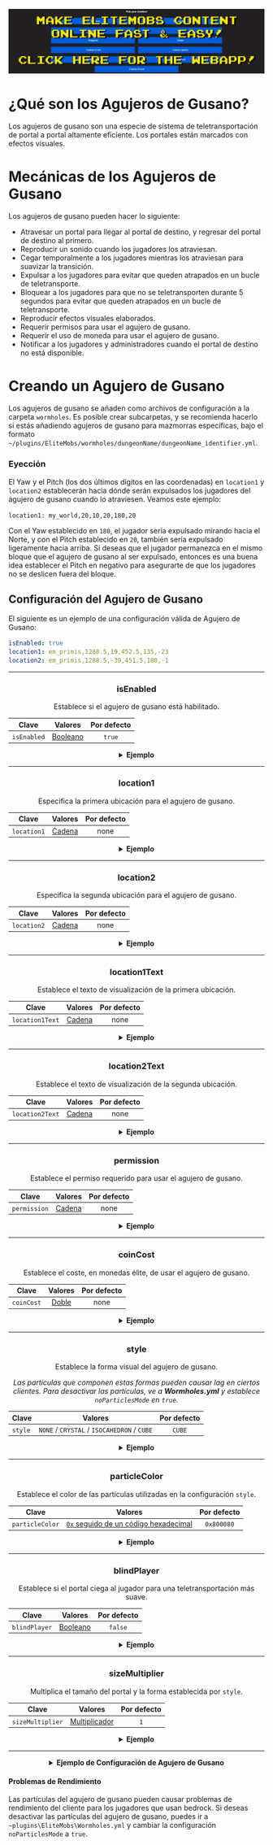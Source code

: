 [![webapp_banner.jpg](../../../img/wiki/webapp_banner.jpg)](https://magmaguy.com/webapp/webapp.html)

# ¿Qué son los Agujeros de Gusano?

Los agujeros de gusano son una especie de sistema de teletransportación de portal a portal altamente eficiente. Los portales están marcados con efectos visuales.

# Mecánicas de los Agujeros de Gusano

Los agujeros de gusano pueden hacer lo siguiente:

*   Atravesar un portal para llegar al portal de destino, y regresar del portal de destino al primero.
*   Reproducir un sonido cuando los jugadores los atraviesan.
*   Cegar temporalmente a los jugadores mientras los atraviesan para suavizar la transición.
*   Expulsar a los jugadores para evitar que queden atrapados en un bucle de teletransporte.
*   Bloquear a los jugadores para que no se teletransporten durante 5 segundos para evitar que queden atrapados en un bucle de teletransporte.
*   Reproducir efectos visuales elaborados.
*   Requerir permisos para usar el agujero de gusano.
*   Requerir el uso de moneda para usar el agujero de gusano.
*   Notificar a los jugadores y administradores cuando el portal de destino no está disponible.

# Creando un Agujero de Gusano

Los agujeros de gusano se añaden como archivos de configuración a la carpeta `wormholes`. Es posible crear subcarpetas, y se recomienda hacerlo si estás añadiendo agujeros de gusano para mazmorras específicas, bajo el formato `~/plugins/EliteMobs/wormholes/dungeonName/dungeonName_identifier.yml`.

### Eyección

El Yaw y el Pitch (los dos últimos dígitos en las coordenadas) en `location1` y `location2` establecerán hacia dónde serán expulsados los jugadores del agujero de gusano cuando lo atraviesen. Veamos este ejemplo:

`location1: my_world,20,10,20,180,20`

Con el Yaw establecido en `180`, el jugador sería expulsado mirando hacia el Norte, y con el Pitch establecido en `20`, también sería expulsado ligeramente hacia arriba. Si deseas que el jugador permanezca en el mismo bloque que el agujero de gusano al ser expulsado, entonces es una buena idea establecer el Pitch en negativo para asegurarte de que los jugadores no se deslicen fuera del bloque.

## Configuración del Agujero de Gusano
El siguiente es un ejemplo de una configuración válida de Agujero de Gusano:

```yaml
isEnabled: true
location1: em_primis,1288.5,19,452.5,135,-23
location2: em_primis,1288.5,-39,451.5,180,-1
```

***

<div align="center">

### isEnabled

Establece si el agujero de gusano está habilitado.

| Clave       |       Valores        | Por defecto |
|-----------|:--------------------:|:-----------:|
| `isEnabled` | [Booleano](#boolean) |   `true`    |

<details>

<summary><b>Ejemplo</b></summary>

<div align="left">

```yml
isEnabled: true
```

</div>

</details>

***

### location1

Especifica la primera ubicación para el agujero de gusano.

| Clave       |      Valores       | Por defecto |
|-----------|:------------------:|:-----------:|
| `location1` | [Cadena](#string)  |    none     |

<details>

<summary><b>Ejemplo</b></summary>

<div align="left">

```yml
location1: world_one,50,100,50,0,0
```

</div>

</details>

***

### location2

Especifica la segunda ubicación para el agujero de gusano.

| Clave         |      Valores       | Por defecto |
|-------------|:------------------:|:-----------:|
| `location2` | [Cadena](#string)  |    none     |

<details>

<summary><b>Ejemplo</b></summary>

<div align="left">

```yml
location2: world_two,100,33,100,0,0
```

</div>

</details>

***

### location1Text

Establece el texto de visualización de la primera ubicación.

| Clave         |      Valores       | Por defecto |
|-------------|:------------------:|:-----------:|
| `location1Text` | [Cadena](#string)  |    none     |

<details>

<summary><b>Ejemplo</b></summary>

<div align="left">

```yml
location1Text: Awesome Wormhole In World One
```

<div align="center">

![create_wormhole_location1text.jpg](../../../img/wiki/create_wormhole_location1text.jpg)

</div>

</div>

</details>

***

### location2Text

Establece el texto de visualización de la segunda ubicación.

| Clave         |      Valores       | Por defecto |
|-------------|:------------------:|:-----------:|
| `location2Text` | [Cadena](#string)  |    none     |

<details>

<summary><b>Ejemplo</b></summary>

<div align="left">

```yml
location2Text: Awesome Wormhole In World Two
```

<div align="center">

![create_wormhole_location2text.jpg](../../../img/wiki/create_wormhole_location2text.jpg)

</div>

</div>

</details>

***

### permission

Establece el permiso requerido para usar el agujero de gusano.

| Clave         |      Valores       | Por defecto |
|-------------|:------------------:|:-----------:|
| `permission` | [Cadena](#string)  |    none     |

<details>

<summary><b>Ejemplo</b></summary>

<div align="left">

```yml
permission: elitemobs.mypermission
```

</div>

</details>

***

### coinCost

Establece el coste, en monedas élite, de usar el agujero de gusano.

| Clave      |      Valores       | Por defecto |
|------------|:------------------:|:-----------:|
| `coinCost` | [Doble](#double)   |    none     |

<details>

<summary><b>Ejemplo</b></summary>

<div align="left">

```yml
coinCost: 2.5
```

</div>

</details>

***

### style

Establece la forma visual del agujero de gusano.

*Las partículas que componen estas formas pueden causar lag en ciertos clientes. Para desactivar las partículas, ve a **Wormholes.yml** y establece `noParticlesMode` en `true`.*

| Clave   |         Valores          | Por defecto |
|---------|:------------------------:|:-----------:|
| `style` | `NONE` / `CRYSTAL` / `ISOCAHEDRON` / `CUBE` |   `CUBE`    |

<details>

<summary><b>Ejemplo</b></summary>

<div align="left">

```yml
style: CRYSTAL
```

<div align="center">

![create_wormhole_style.jpg](../../../img/wiki/create_wormhole_style.jpg)

</div>

</div>

</details>

***

### particleColor

Establece el color de las partículas utilizadas en la configuración `style`.

| Clave           |                   Valores                    | Por defecto |
|-----------------|:--------------------------------------------:|:-----------:|
| `particleColor` | [`0x` seguido de un código hexadecimal](https://www.w3schools.com/colors/colors_hexadecimal.asp) |  `0x800080` |

<details>

<summary><b>Ejemplo</b></summary>

<div align="left">

```yml
particleColor: 0x9f5cdd
```

<div align="center">

![create_wormhole_particlecolor.jpg](../../../img/wiki/create_wormhole_particlecolor.jpg)

</div>

</div>

</details>

***

### blindPlayer

Establece si el portal ciega al jugador para una teletransportación más suave.

| Clave         |       Valores        | Por defecto |
|-------------|:--------------------:|:-----------:|
| `blindPlayer` | [Booleano](#boolean) |   `false`   |

<details>

<summary><b>Ejemplo</b></summary>

<div align="left">

```yml
blindPlayer: true
```

<div align="center">

![create_wormhole_blind.jpg](../../../img/wiki/create_wormhole_blind.jpg)

</div>

</div>

</details>

***

### sizeMultiplier

Multiplica el tamaño del portal y la forma establecida por `style`.

| Clave            |        Valores         | Por defecto |
|------------------|:----------------------:|:-----------:|
| `sizeMultiplier` | [Multiplicador](#multiplier) |     `1`     |

<details>

<summary><b>Ejemplo</b></summary>

<div align="left">

```yml
sizeMultiplier: 3
```

*Ten en cuenta que tendrás que ajustar las coordenadas Y del agujero de gusano después de aplicar el multiplicador de tamaño.*

<div align="center">

![create_wormhole_size.jpg](../../../img/wiki/create_wormhole_size.jpg)

</div>

</div>

</details>

</div>

***

<details>

<summary align="center"><b>Ejemplo de Configuración de Agujero de Gusano</b></summary>

<div align="left">

En este ejemplo haremos un agujero de gusano simple que nos lleva de un mundo a otro. No olvides que los agujeros de gusano también pueden simplemente teletransportar a los jugadores a una ubicación diferente en el mismo mundo.

```yml
isEnabled: true #Habilitamos el agujero de gusano estableciendo este valor en true
location1: my_world,1.5,11.0,1.5,108.0,5.0 #aquí aparecerá el agujero de gusano en my_world
location2: my_other_world,766.5,29.0,517.5,-136.0,5.0 #aquí aparecerá el agujero de gusano en my_other_world
location1Text: "&aGo to My World" #crea un bonito texto de visualización encima de la ubicación1 del agujero de gusano
location2Text: "&aGo to My Other World" #crea un bonito texto de visualización encima de la ubicación2 del agujero de gusano
permission: eliteperm.coolplayers #solo los jugadores con este permiso podrán usar el agujero de gusano, tanto para location1 como para location2
coinCost: 2 #los jugadores necesitarán pagar 12 monedas élite para poder usar el agujero de gusano
style: CRYSTAL #este agujero de gusano tendrá forma de cristal
particleColor: 0x00ff00 #esto establecerá las partículas del agujero de gusano en verde
blindPlayer: true #la teletransportación del agujero de gusano cegará al jugador por un corto tiempo para hacer la transición menos brusca
sizeMultiplier: 1.0 #establece cuán grande debe ser la forma del agujero de gusano
```

</div>

</details>

#### Problemas de Rendimiento

Las partículas del agujero de gusano pueden causar problemas de rendimiento del cliente para los jugadores que usan bedrock. Si deseas desactivar las partículas del agujero de gusano, puedes ir a `~plugins\EliteMobs\Wormholes.yml` y cambiar la configuración `noParticlesMode` a `true`.